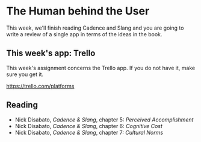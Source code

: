 # The Human behind the User

This week, we'll finish reading Cadence and Slang and you are going to write a review of a single app in terms of the ideas in the book.

## This week's app: Trello

This week's assignment concerns the Trello app. If you do not have it, make sure you get it.

<https://trello.com/platforms>

## Reading

* Nick Disabato, *Cadence & Slang*, chapter 5: *Perceived Accomplishment*
* Nick Disabato, *Cadence & Slang*, chapter 6: *Cognitive Cost*
* Nick Disabato, *Cadence & Slang*, chapter 7: *Cultural Norms*
